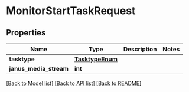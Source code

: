 # MonitorStartTaskRequest


## Properties
Name | Type | Description | Notes
------------ | ------------- | ------------- | -------------
**tasktype** | [**TasktypeEnum**](TasktypeEnum.md) |  | 
**janus_media_stream** | **int** |  | 

[[Back to Model list]](../README.md#documentation-for-models) [[Back to API list]](../README.md#documentation-for-api-endpoints) [[Back to README]](../README.md)


